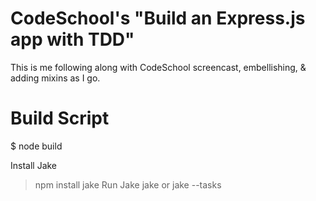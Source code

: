 CodeSchool's "Build an Express.js app with TDD"
========================

This is me following along with CodeSchool screencast, embellishing, & adding mixins as I go.


Build Script
============
$ node build

Install Jake
> npm install jake
Run Jake
> jake
or
> jake --tasks
